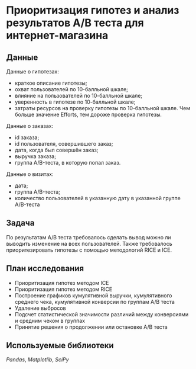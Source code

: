 # Приоритизация гипотез и анализ результатов A/B теста для интернет-магазина


## Данные

Данные о гипотезах:
- краткое описание гипотезы;  
- охват пользователей по 10-балльной шкале;
- влияние на пользователей по 10-балльной шкале;
- уверенность в гипотезе по 10-балльной шкале;
- затраты ресурсов на проверку гипотезы по 10-балльной шкале. Чем больше значение Efforts, тем дороже проверка гипотезы.

Данные о заказах:
- id заказа;
- id пользователя, совершившего заказ;
- дата, когда был совершён заказ;
- выручка заказа;
- группа A/B-теста, в которую попал заказ.

Данные о визитах:
- дата;
- группа A/B-теста;
- количество пользователей в указанную дату в указанной группе A/B-теста


## Задача

По результатам A/B теста требовалось сделать вывод можно ли выводить
изменение на всех пользователей. Также требовалось приоритезировать гипотезы с помощью методологий RICE и ICE.

## План исследования

- Приоритизация гипотез методом ICE
- Приоритизация гипотез методом RICE
- Построение графиков кумулятивной выручки, кумулятивного среднего чека, кумулятивной конверсии по группам A/B теста
- Удаление выбросов
- Подсчет статистической значимости различий между конверсиями и средним чеком в группах
- Принятие решения о продолжении или остановке A/B теста


## Используемые библиотеки

*Pandas*, *Matplotlib*, *SciPy*


